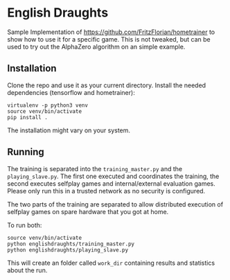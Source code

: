 # English Draughts

Sample Implementation of https://github.com/FritzFlorian/hometrainer to show how to use it for a specific game.
This is not tweaked, but can be used to try out the AlphaZero algorithm on an simple example.

## Installation

Clone the repo and use it as your current directory.
Install the needed dependencies (tensorflow and hometrainer):
```
virtualenv -p python3 venv
source venv/bin/activate
pip install .
```

The installation might vary on your system.

## Running

The training is separated into the `training_master.py` and the `playing_slave.py`.
The first one executed and coordinates the training, the second executes selfplay games and internal/external
evaluation games. Please only run this in a trusted network as no security is configured.

The two parts of the training are separated to allow distributed execution of selfplay games on spare hardware
that you got at home.

To run both:
```
source venv/bin/activate
python englishdraughts/training_master.py
python englishdraughts/playing_slave.py
```

This will create an folder called `work_dir` containing results and statistics about the run.
